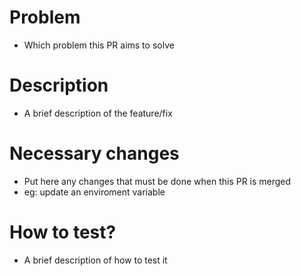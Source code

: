 <!-- Delete any of those topics if they don't fit -->

# Problem
- Which problem this PR aims to solve

# Description
- A brief description of the feature/fix

# Necessary changes
- Put here any changes that must be done when this PR is merged
- eg: update an enviroment variable

# How to test?
- A brief description of how to test it